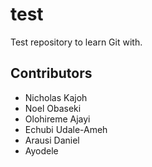 # test
Test repository to learn Git with.

## Contributors
- Nicholas Kajoh
- Noel Obaseki
- Olohireme Ajayi
- Echubi Udale-Ameh
- Arausi Daniel
- Ayodele